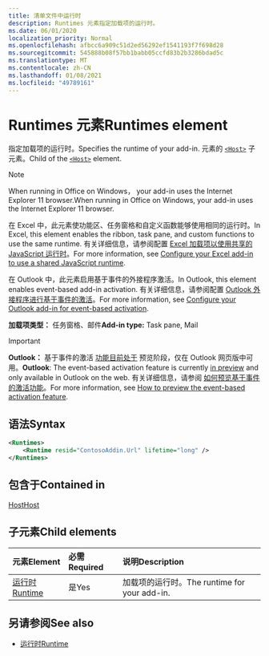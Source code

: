 ```yaml
---
title: 清单文件中运行时
description: Runtimes 元素指定加载项的运行时。
ms.date: 06/01/2020
localization_priority: Normal
ms.openlocfilehash: afbcc6a909c51d2ed56292ef1541193f7f698d28
ms.sourcegitcommit: 545888b08f57bb1babb05ccfd83b2b3286bdad5c
ms.translationtype: MT
ms.contentlocale: zh-CN
ms.lasthandoff: 01/08/2021
ms.locfileid: "49789161"
---
```

# <a name="runtimes-element"></a><span data-ttu-id="b1df5-103">Runtimes 元素</span><span class="sxs-lookup"><span data-stu-id="b1df5-103">Runtimes element</span></span>

<span data-ttu-id="b1df5-104">指定加载项的运行时。</span><span class="sxs-lookup"><span data-stu-id="b1df5-104">Specifies the runtime of your add-in.</span></span> <span data-ttu-id="b1df5-105">元素的 [`<Host>`](host.md) 子元素。</span><span class="sxs-lookup"><span data-stu-id="b1df5-105">Child of the [`<Host>`](host.md) element.</span></span>

> [!NOTE]
> <span data-ttu-id="b1df5-106">When running in Office on Windows， your add-in uses the Internet Explorer 11 browser.</span><span class="sxs-lookup"><span data-stu-id="b1df5-106">When running in Office on Windows, your add-in uses the Internet Explorer 11 browser.</span></span>

<span data-ttu-id="b1df5-107">在 Excel 中，此元素使功能区、任务窗格和自定义函数能够使用相同的运行时。</span><span class="sxs-lookup"><span data-stu-id="b1df5-107">In Excel, this element enables the ribbon, task pane, and custom functions to use the same runtime.</span></span> <span data-ttu-id="b1df5-108">有关详细信息，请参阅配置 [Excel 加载项以使用共享的 JavaScript 运行时](../../develop/configure-your-add-in-to-use-a-shared-runtime.md)。</span><span class="sxs-lookup"><span data-stu-id="b1df5-108">For more information, see [Configure your Excel add-in to use a shared JavaScript runtime](../../develop/configure-your-add-in-to-use-a-shared-runtime.md).</span></span>

<span data-ttu-id="b1df5-109">在 Outlook 中，此元素启用基于事件的外接程序激活。</span><span class="sxs-lookup"><span data-stu-id="b1df5-109">In Outlook, this element enables event-based add-in activation.</span></span> <span data-ttu-id="b1df5-110">有关详细信息，请参阅配置 [Outlook 外接程序进行基于事件的激活](../../outlook/autolaunch.md)。</span><span class="sxs-lookup"><span data-stu-id="b1df5-110">For more information, see [Configure your Outlook add-in for event-based activation](../../outlook/autolaunch.md).</span></span>

<span data-ttu-id="b1df5-111">**加载项类型：** 任务窗格、邮件</span><span class="sxs-lookup"><span data-stu-id="b1df5-111">**Add-in type:** Task pane, Mail</span></span>

> [!IMPORTANT]
> <span data-ttu-id="b1df5-112">**Outlook：** 基于事件的激活 [功能目前处于](../../reference/objectmodel/preview-requirement-set/outlook-requirement-set-preview.md) 预览阶段，仅在 Outlook 网页版中可用。</span><span class="sxs-lookup"><span data-stu-id="b1df5-112">**Outlook**: The event-based activation feature is currently [in preview](../../reference/objectmodel/preview-requirement-set/outlook-requirement-set-preview.md) and only available in Outlook on the web.</span></span> <span data-ttu-id="b1df5-113">有关详细信息，请参阅 [如何预览基于事件的激活功能](../../outlook/autolaunch.md#how-to-preview-the-event-based-activation-feature)。</span><span class="sxs-lookup"><span data-stu-id="b1df5-113">For more information, see [How to preview the event-based activation feature](../../outlook/autolaunch.md#how-to-preview-the-event-based-activation-feature).</span></span>

## <a name="syntax"></a><span data-ttu-id="b1df5-114">语法</span><span class="sxs-lookup"><span data-stu-id="b1df5-114">Syntax</span></span>

```XML
<Runtimes>
    <Runtime resid="ContosoAddin.Url" lifetime="long" />
</Runtimes>
```

## <a name="contained-in"></a><span data-ttu-id="b1df5-115">包含于</span><span class="sxs-lookup"><span data-stu-id="b1df5-115">Contained in</span></span>

[<span data-ttu-id="b1df5-116">Host</span><span class="sxs-lookup"><span data-stu-id="b1df5-116">Host</span></span>](host.md)

## <a name="child-elements"></a><span data-ttu-id="b1df5-117">子元素</span><span class="sxs-lookup"><span data-stu-id="b1df5-117">Child elements</span></span>

|  <span data-ttu-id="b1df5-118">元素</span><span class="sxs-lookup"><span data-stu-id="b1df5-118">Element</span></span> |  <span data-ttu-id="b1df5-119">必需</span><span class="sxs-lookup"><span data-stu-id="b1df5-119">Required</span></span>  |  <span data-ttu-id="b1df5-120">说明</span><span class="sxs-lookup"><span data-stu-id="b1df5-120">Description</span></span>  |
|:-----|:-----|:-----|
| [<span data-ttu-id="b1df5-121">运行时</span><span class="sxs-lookup"><span data-stu-id="b1df5-121">Runtime</span></span>](runtime.md) | <span data-ttu-id="b1df5-122">是</span><span class="sxs-lookup"><span data-stu-id="b1df5-122">Yes</span></span> |  <span data-ttu-id="b1df5-123">加载项的运行时。</span><span class="sxs-lookup"><span data-stu-id="b1df5-123">The runtime for your add-in.</span></span> |

## <a name="see-also"></a><span data-ttu-id="b1df5-124">另请参阅</span><span class="sxs-lookup"><span data-stu-id="b1df5-124">See also</span></span>

- [<span data-ttu-id="b1df5-125">运行时</span><span class="sxs-lookup"><span data-stu-id="b1df5-125">Runtime</span></span>](runtime.md)
